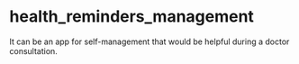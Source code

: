 # health_reminders_management
It can be an app for self-management that would be helpful during a doctor consultation.
